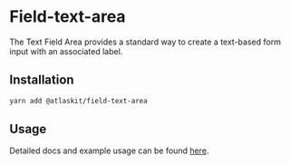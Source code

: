 # Field-text-area

The Text Field Area provides a standard way to create a text-based form input with an associated label.

## Installation

```sh
yarn add @atlaskit/field-text-area
```

## Usage

Detailed docs and example usage can be found [here](https://atlaskit.atlassian.com/packages/core/field-text-area).
